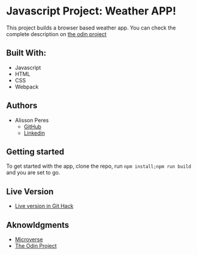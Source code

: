 # Javascript Project: Weather APP!

This project builds a browser based weather app. You can check the complete description on [the odin project](https://www.theodinproject.com/courses/javascript/lessons/weather-app)

## Built With:

- Javascript
- HTML
- CSS
- Webpack

## Authors

- Alisson Peres 
  - [GitHub](https://github.com/alissonperes/)
  - [Linkedin](https://www.linkedin.com/in/alissonperes)

## Getting started

To get started with the app, clone the repo, run `npm install;npm run build` and you are set to go.

## Live Version
  - [Live version in Git Hack](https://raw.githack.com/alissonperes/mv_weatherapp/base-app/dist/index.html)

## Aknowldgments

- [Microverse](https://www.microverse.org/)
- [The Odin Project](https://www.theodinproject.com)

